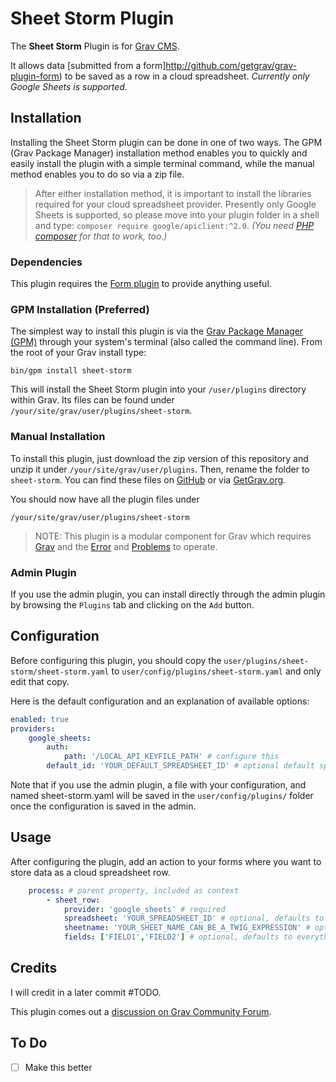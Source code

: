 # Sheet Storm Plugin

The **Sheet Storm** Plugin is for [Grav CMS](http://github.com/getgrav/grav).

It allows data [submitted from a form]http://github.com/getgrav/grav-plugin-form) to be saved as a row in a cloud spreadsheet. _Currently only Google Sheets is supported._

## Installation

Installing the Sheet Storm plugin can be done in one of two ways. The GPM (Grav Package Manager) installation method enables you to quickly and easily install the plugin with a simple terminal command, while the manual method enables you to do so via a zip file.

> After either installation method, it is important to install the libraries required for your cloud spreadsheet provider. Presently only Google Sheets is supported, so please move into your plugin folder in a shell and type: `composer require google/apiclient:^2.0`. _(You need [PHP composer](https://getcomposer.org) for that to work, too.)_

### Dependencies

This plugin requires the [Form plugin](https://github.com/getgrav/grav-plugin-form) to provide anything useful.

### GPM Installation (Preferred)

The simplest way to install this plugin is via the [Grav Package Manager (GPM)](http://learn.getgrav.org/advanced/grav-gpm) through your system's terminal (also called the command line).  From the root of your Grav install type:

    bin/gpm install sheet-storm

This will install the Sheet Storm plugin into your `/user/plugins` directory within Grav. Its files can be found under `/your/site/grav/user/plugins/sheet-storm`.

### Manual Installation

To install this plugin, just download the zip version of this repository and unzip it under `/your/site/grav/user/plugins`. Then, rename the folder to `sheet-storm`. You can find these files on [GitHub](https://github.com/hughbris/grav-plugin-sheet-storm) or via [GetGrav.org](http://getgrav.org/downloads/plugins#extras).

You should now have all the plugin files under

    /your/site/grav/user/plugins/sheet-storm

> NOTE: This plugin is a modular component for Grav which requires [Grav](http://github.com/getgrav/grav) and the [Error](https://github.com/getgrav/grav-plugin-error) and [Problems](https://github.com/getgrav/grav-plugin-problems) to operate.

### Admin Plugin

If you use the admin plugin, you can install directly through the admin plugin by browsing the `Plugins` tab and clicking on the `Add` button.

## Configuration

Before configuring this plugin, you should copy the `user/plugins/sheet-storm/sheet-storm.yaml` to `user/config/plugins/sheet-storm.yaml` and only edit that copy.

Here is the default configuration and an explanation of available options:

```yaml
enabled: true
providers:
    google_sheets:
        auth:
            path: '/LOCAL_API_KEYFILE_PATH' # configure this
        default_id: 'YOUR_DEFAULT_SPREADSHEET_ID' # optional default spreadsheet id for forms without process.sheet_row.spreadsheet
```

Note that if you use the admin plugin, a file with your configuration, and named sheet-storm.yaml will be saved in the `user/config/plugins/` folder once the configuration is saved in the admin.

## Usage

After configuring the plugin, add an action to your forms where you want to store data as a cloud spreadsheet row.

```yaml
    process: # parent property, included as context
        - sheet_row:
            provider: 'google_sheets' # required
            spreadsheet: 'YOUR_SPREADSHEET_ID' # optional, defaults to plugin config providers[provider].default_id
            sheetname: 'YOUR_SHEET_NAME_CAN_BE_A_TWIG_EXPRESSION' # optional, defaults to form name TODO not yet implemented
            fields: ['FIELD1','FIELD2'] # optional, defaults to everything serialisable TODO not yet implemented
```

## Credits

I will credit in a later commit #TODO.

This plugin comes out a [discussion on Grav Community Forum](https://discourse.getgrav.org/t/email-form-and-google-sheet/9586).

## To Do

- [ ] Make this better

